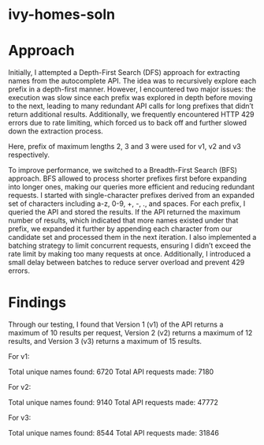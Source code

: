 # ivy-homes-soln

# Approach

Initially, I attempted a Depth-First Search (DFS) approach for extracting names from the autocomplete API. The idea was to recursively explore each prefix in a depth-first manner. However, I encountered two major issues: the execution was slow since each prefix was explored in depth before moving to the next, leading to many redundant API calls for long prefixes that didn’t return additional results. Additionally, we frequently encountered HTTP 429 errors due to rate limiting, which forced us to back off and further slowed down the extraction process.

Here, prefix of maximum lengths 2, 3 and 3 were used for v1, v2 and v3 respectively.

To improve performance, we switched to a Breadth-First Search (BFS) approach. BFS allowed to process shorter prefixes first before expanding into longer ones, making our queries more efficient and reducing redundant requests. I started with single-character prefixes derived from an expanded set of characters including a-z, 0-9, +, -, ., and spaces. For each prefix, I queried the API and stored the results. If the API returned the maximum number of results, which indicated that more names existed under that prefix, we expanded it further by appending each character from our candidate set and processed them in the next iteration. I also implemented a batching strategy to limit concurrent requests, ensuring I didn’t exceed the rate limit by making too many requests at once. Additionally, I introduced a small delay between batches to reduce server overload and prevent 429 errors.

# Findings

Through our testing, I found that Version 1 (v1) of the API returns a maximum of 10 results per request, Version 2 (v2) returns a maximum of 12 results, and Version 3 (v3) returns a maximum of 15 results.

For v1:

Total unique names found: 6720
Total API requests made: 7180

For v2:

Total unique names found: 9140
Total API requests made: 47772

For v3:

Total unique names found: 8544
Total API requests made: 31846
